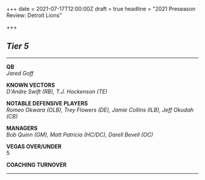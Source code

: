 +++
date = 2021-07-17T12:00:00Z
draft = true
headline = "2021 Preseason Review: Detroit Lions"

+++
## _Tier 5_

***

**QB**  
_Jared Goff_

**KNOWN VECTORS**  
_D'Andre Swift (RB), T.J. Hockenson (TE)_

**NOTABLE DEFENSIVE PLAYERS**  
_Romeo Okwara (OLB), Trey Flowers (DE), Jamie Collins (ILB), Jeff Okudah (CB)_

**MANAGERS**  
_Bob Quinn (GM), Matt Patricia (HC/DC), Darell Bevell (OC)_

**VEGAS OVER/UNDER**  
5

**COACHING TURNOVER**

***